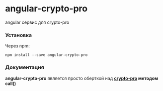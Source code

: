 # angular-crypto-pro

angular сервис для crypto-pro

### Установка

Через npm:

```
npm install --save angular-crypto-pro
```

### Документация

**angular-crypto-pro** является просто оберткой над **[crypto-pro](https://github.com/vgoma/crypto-pro) методом call()**
